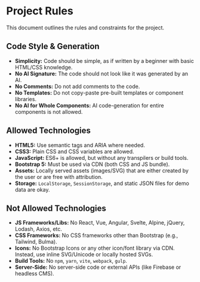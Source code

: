 # Project Rules

This document outlines the rules and constraints for the project.

## Code Style & Generation
*   **Simplicity:** Code should be simple, as if written by a beginner with basic HTML/CSS knowledge.
*   **No AI Signature:** The code should not look like it was generated by an AI.
*   **No Comments:** Do not add comments to the code.
*   **No Templates:** Do not copy-paste pre-built templates or component libraries.
*   **No AI for Whole Components:** AI code-generation for entire components is not allowed.

## Allowed Technologies
*   **HTML5:** Use semantic tags and ARIA where needed.
*   **CSS3:** Plain CSS and CSS variables are allowed.
*   **JavaScript:** ES6+ is allowed, but without any transpilers or build tools.
*   **Bootstrap 5:** Must be used via CDN (both CSS and JS bundle).
*   **Assets:** Locally served assets (images/SVG) that are either created by the user or are free with attribution.
*   **Storage:** `LocalStorage`, `SessionStorage`, and static JSON files for demo data are okay.

## Not Allowed Technologies
*   **JS Frameworks/Libs:** No React, Vue, Angular, Svelte, Alpine, jQuery, Lodash, Axios, etc.
*   **CSS Frameworks:** No CSS frameworks other than Bootstrap (e.g., Tailwind, Bulma).
*   **Icons:** No Bootstrap Icons or any other icon/font library via CDN. Instead, use inline SVG/Unicode or locally hosted SVGs.
*   **Build Tools:** No `npm`, `yarn`, `vite`, `webpack`, `gulp`.
*   **Server-Side:** No server-side code or external APIs (like Firebase or headless CMS).
